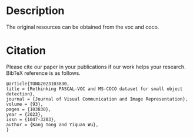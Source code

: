 # Description
The original resources can be obtained from the voc and coco.

# Citation
Please cite our paper in your publications if our work helps your research. BibTeX reference is as follows.

``````````````````````````````
@article{TONG2023103830,
title = {Rethinking PASCAL-VOC and MS-COCO dataset for small object detection},
journal = {Journal of Visual Communication and Image Representation},
volume = {93},
pages = {103830},
year = {2023},
issn = {1047-3203},
author = {Kang Tong and Yiquan Wu},
}
``````````````````````````````
